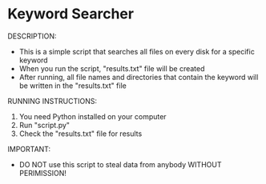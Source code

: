 # Keyword Searcher

DESCRIPTION:
- This is a simple script that searches all files on every disk for a specific keyword
- When you run the script, "results.txt" file will be created
- After running, all file names and directories that contain the keyword will be written in the "results.txt" file

RUNNING INSTRUCTIONS:
1. You need Python installed on your computer
2. Run "script.py"
3. Check the "results.txt" file for results

IMPORTANT:
- DO NOT use this script to steal data from anybody WITHOUT PERIMISSION!
